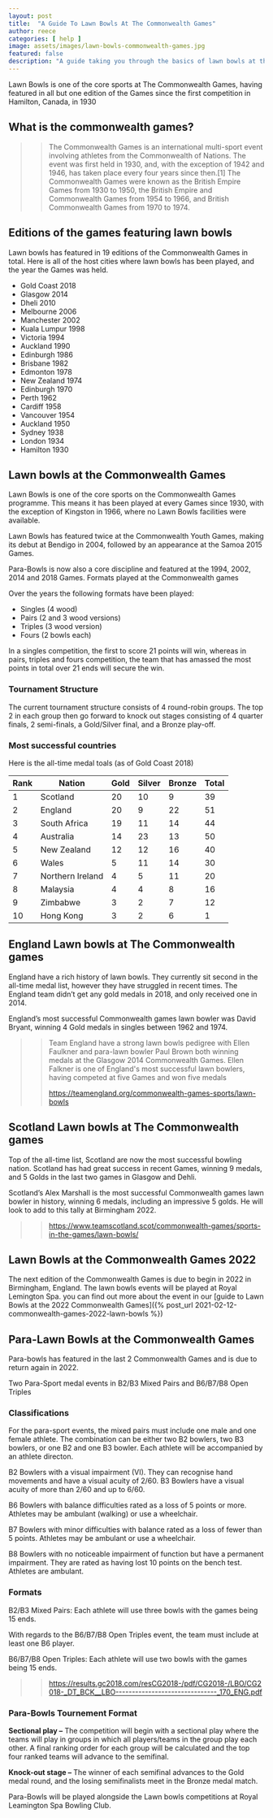 ```yaml
---
layout: post
title:  "A Guide To Lawn Bowls At The Commonwealth Games"
author: reece
categories: [ help ]
image: assets/images/lawn-bowls-commonwealth-games.jpg
featured: false
description: "A guide taking you through the basics of lawn bowls at the Commonwealth games."
---
```


Lawn Bowls is one of the core sports at The Commonwealth Games, having featured in all but one edition of the Games since the first competition in Hamilton, Canada, in 1930

## What is the commonwealth games?

>> The Commonwealth Games is an international multi-sport event involving athletes from the Commonwealth of Nations. The event was first held in 1930, and, with the exception of 1942 and 1946, has taken place every four years since then.[1] The Commonwealth Games were known as the British Empire Games from 1930 to 1950, the British Empire and Commonwealth Games from 1954 to 1966, and British Commonwealth Games from 1970 to 1974. 

## Editions of the games featuring lawn bowls

Lawn bowls has featured in 19 editions of the Commonwealth Games in total. Here is all of the host cities where lawn bowls has been played, and the year the Games was held.

- Gold Coast 2018
- Glasgow 2014
- Dheli 2010
- Melbourne 2006
- Manchester 2002
- Kuala Lumpur 1998
- Victoria 1994
- Auckland 1990
- Edinburgh 1986
- Brisbane 1982
- Edmonton 1978
- New Zealand 1974
- Edinburgh 1970
- Perth 1962
- Cardiff 1958
- Vancouver 1954
- Auckland 1950
- Sydney 1938
- London 1934
- Hamilton 1930

## Lawn bowls at the Commonwealth Games

Lawn Bowls is one of the core sports on the Commonwealth Games programme. This means it has been played at every Games since 1930, with the exception of Kingston in 1966, where no Lawn Bowls facilities were available. 

Lawn Bowls has featured twice at the Commonwealth Youth Games, making its debut at Bendigo in 2004, followed by an appearance at the Samoa 2015 Games.

Para-Bowls is now also a core discipline and featured at the 1994, 2002, 2014 and 2018 Games.
Formats played at the Commonwealth games

Over the years the following formats have been played:
- Singles (4 wood)
- Pairs (2 and 3 wood versions)
- Triples (3 wood version)
- Fours (2 bowls each)

In a singles competition, the first to score 21 points will win, whereas in pairs, triples and fours competition, the team that has amassed the most points in total over 21 ends will secure the win. 

### Tournament Structure

The current tournament structure consists of 4 round-robin groups. The top 2 in each group then go forward to knock out stages consisting of 4 quarter finals, 2 semi-finals, a  Gold/Silver final, and a Bronze play-off.

### Most successful countries

Here is the all-time medal toals (as of Gold Coast 2018)

| Rank |	Nation |	Gold |	Silver |	Bronze |	Total |
| --------- |	--------- |	--------- |	--------- |	--------- |	--------- |
| 1 |	 Scotland |	20 |	10 |	9 |	39 |
| 2 |	 England |	20 |	9 |	22 |	51 |
| 3 |	 South Africa |	19 |	11 |	14 |	44 |
| 4 |	 Australia |	14 |	23 |	13 |	50 |
| 5 |	 New Zealand |	12 |	12 |	16 |	40 |
| 6 |	 Wales |	5 |	11 |	14 |	30 |
| 7 |	 Northern Ireland |	4 |	5 |	11 |	20 |
| 8 |	 Malaysia |	4 |	4 |	8 |	16 |
| 9 |	 Zimbabwe |	3 |	2 |	7 |	12 |
| 10 |	Hong Kong | 3 |	2 |	6 |	1 |


## England Lawn bowls at The Commonwealth games


England have a rich history of lawn bowls. They currently sit second in the all-time medal list, however they have struggled in recent times. The England team didn’t get any gold medals in 2018, and only received one in 2014.

England’s most successful Commonwealth games lawn bowler was David Bryant, winning 4 Gold medals in singles between 1962 and 1974.

>> Team England have a strong lawn bowls pedigree with Ellen Faulkner and para-lawn bowler Paul Brown both winning medals at the Glasgow 2014 Commonwealth Games. Ellen Falkner is one of England's most successful lawn bowlers, having competed at five Games and won five medals
>>
>> https://teamengland.org/commonwealth-games-sports/lawn-bowls

## Scotland Lawn bowls at The Commonwealth games

Top of the all-time list, Scotland are now the most successful bowling nation. Scotland has had great success in recent Games, winning 9 medals, and 5 Golds in the last two games in Glasgow and Dehli.

Scotland’s Alex Marshall is the most successful Commonwealth games lawn bowler in history, winning 6 medals, including an impressive 5 golds. He will look to add to this tally at Birmingham 2022.




>> https://www.teamscotland.scot/commonwealth-games/sports-in-the-games/lawn-bowls/

## Lawn Bowls at the Commonwealth Games 2022

The next edition of the Commonwealth Games is due to begin in 2022 in Birmingham, England. The lawn bowls events will be played at Royal Lemington Spa. you can find out more about the event in our [guide to Lawn Bowls at the 2022 Commonwealth Games]({% post_url 2021-02-12-commonwealth-games-2022-lawn-bowls %})

## Para-Lawn Bowls at the Commonwealth Games

Para-bowls has featured in the last 2 Commonwealth Games and is due to return again in 2022.

Two Para-Sport medal events in B2/B3 Mixed Pairs and B6/B7/B8 Open Triples

### Classifications

For the para-sport events, the mixed pairs must include one male and one female athlete. The combination can be either two B2 bowlers, two B3 bowlers, or one B2 and one B3 bowler. Each athlete will be accompanied by an athlete directon.

B2 Bowlers with a visual impairment (VI). They can recognise hand movements and have a visual acuity of 2/60. B3 Bowlers have a visual acuity of more than 2/60 and up to 6/60.

B6 Bowlers with balance difficulties rated as a loss of 5 points or more. Athletes may be ambulant (walking) or use a wheelchair.

B7 Bowlers with minor difficulties with balance rated as a loss of fewer than 5 points. Athletes may be ambulant or use a wheelchair.

B8 Bowlers with no noticeable impairment of function but have a permanent impairment. They are rated as having lost 10 points on the bench test. Athletes are ambulant.

### Formats

B2/B3 Mixed Pairs: Each athlete will use three bowls with the games being 15 ends.

With regards to the B6/B7/B8 Open Triples event, the team must include at least one B6 player.


B6/B7/B8 Open Triples: Each athlete will use two bowls with the games being 15 ends.

>> https://results.gc2018.com/resCG2018-/pdf/CG2018-/LBO/CG2018-_DT_BCK__LBO-------------------------------_170_ENG.pdf

### Para-Bowls Tournement Format

**Sectional play –** The competition will begin with a sectional play where the teams will play in groups in which all players/teams in the group play each other. A final ranking order for each group will be calculated and the top four ranked teams will advance to the semifinal.

**Knock-out stage –** The winner of each semifinal advances to the Gold medal round, and the losing semifinalists meet in the Bronze medal match.


Para-Bowls will be played alongside the Lawn bowls competitions at Royal Leamington Spa Bowling Club. 
